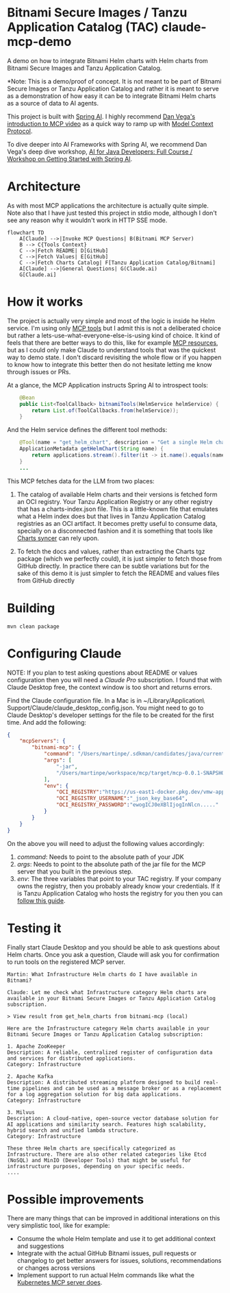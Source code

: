 # Bitnami Secure Images / Tanzu Application Catalog (TAC) claude-mcp-demo
A demo on how to integrate Bitnami Helm charts with Helm charts from Bitnami Secure Images and Tanzu Application Catalog.

*Note: This is a demo/proof of concept. It is not meant to be part of Bitnami Secure Images or Tanzu Application Catalog and rather it is meant to serve as a demonstration of how easy it can be to integrate Bitnami Helm charts as a source of data to AI agents. 

This project is built with [Spring AI](https://spring.io/projects/spring-ai). I highly recommend [Dan Vega's introduction to MCP video](https://www.youtube.com/watch?v=w5YVHG1j3Co) as a quick way to ramp up with [Model Context Protocol](https://github.com/modelcontextprotocol).  

To dive deeper into AI Frameworks with Spring AI, we recommend Dan Vega's deep dive workshop, [AI for Java Developers: Full Course / Workshop on Getting Started with Spring AI](https://www.youtube.com/watch?v=FzLABAppJfM).


# Architecture
As with most MCP applications the architecture is actually quite simple. Note also that I have just tested this project in stdio mode, although I don't see any reason why it wouldn't work in HTTP SSE mode. 

```mermaid
flowchart TD
    A[Claude] -->|Invoke MCP Questions| B(Bitnami MCP Server)
    B --> C{Tools Context}
    C -->|Fetch README| D[GitHub]
    C -->|Fetch Values| E[GitHub]
    C -->|Fetch Charts Catalog| F[Tanzu Application Catalog/Bitnami]
    A[Claude] -->|General Questions| G(Claude.ai)
    G[Claude.ai]
```

# How it works
The project is actually very simple and most of the logic is inside he Helm service. I'm using only [MCP tools](https://modelcontextprotocol.io/docs/concepts/tools) but I admit this is not a deliberated choice but rather a lets-use-what-everyone-else-is-using kind of choice. It kind of feels that there are better ways to do this, like for example [MCP resources](https://modelcontextprotocol.io/docs/concepts/resources), but as I could only make Claude to understand tools that was the quickest way to demo state. I don't discard revisiting the whole flow or if you happen to know how to integrate this better then do not hesitate letting me know through issues or PRs. 

At a glance, the MCP Application instructs Spring AI to introspect tools:

```java
    @Bean
    public List<ToolCallback> bitnamiTools(HelmService helmService) {
        return List.of(ToolCallbacks.from(helmService));
    }
```

And the Helm service defines the different tool methods:

```java
    @Tool(name = "get_helm_chart", description = "Get a single Helm chart as long as it is available in your Bitnami Premium or Tanzu Application Catalog subscription.")
    ApplicationMetadata getHelmChart(String name) {
        return applications.stream().filter(it -> it.name().equals(name)).findFirst().orElse(null);
    }
    ...
```

This MCP fetches data for the LLM from two places:

1. The catalog of available Helm charts and their versions is fetched form an OCI registry. Your Tanzu Application Registry or any other registry that has a charts-index.json file. This is a little-known file that emulates what a Helm index does but that lives in Tanzu Application Catalog registries as an OCI artifact. It becomes pretty useful to consume data, specially on a disconnected fashion and it is something that tools like [Charts syncer](https://github.com/bitnami/charts-syncer) can rely upon.

2. To fetch the docs and values, rather than extracting the Charts tgz package (which we perfectly could), it is just simpler to fetch those from GitHub directly. In practice there can be subtle variations but for the sake of this demo it is just simpler to fetch the README and values files from GitHub directly

# Building
```console
mvn clean package
```

# Configuring Claude

NOTE: If you plan to test asking questions about README or values configuration then you will need a *Claude Pro* subscription. I found that with Claude Desktop free, the context window is too short and returns errors. 

Find the Claude configuration file. In a Mac is in  ~/Library/Application\ Support/Claude/claude_desktop_config.json. You might need to go to Claude Desktop's developer settings for the file to be created for the first time. And add the following:

```json
{
    "mcpServers": {
        "bitnami-mcp": {
            "command": "/Users/martinpe/.sdkman/candidates/java/current/bin/java",
            "args": [
                "-jar",
                "/Users/martinpe/workspace/mcp/target/mcp-0.0.1-SNAPSHOT.jar"
            ],
            "env": {
                "OCI_REGISTRY":"https://us-east1-docker.pkg.dev/vmw-app-catalog/hosted-registry-...",
                "OCI_REGISTRY_USERNAME":"_json_key_base64",
                "OCI_REGISTRY_PASSWORD":"ewogICJ0eXBlIjogInNlcn....."
            }
        }
    }
}
```

On the above you will need to adjust the following values accordingly:

1. _command_: Needs to point to the absolute path of your JDK
2. _args_: Needs to point to the absolute path of the jar file for the MCP server that you built in the previous step.
3. _env_: The three variables that point to your TAC registry. If your company owns the registry, then you probably already know your credentials. If it is Tanzu Application Catalog who hosts the registry for you then you can [follow this guide](https://techdocs.broadcom.com/us/en/vmware-tanzu/application-catalog/tanzu-application-catalog/services/tac-doc/get-started-index.html#obtaining-registry-credentials).

# Testing it

Finally start Claude Desktop and you should be able to ask questions about Helm charts. Once you ask a question, Claude will ask you for confirmation to run tools on the registered MCP server. 

```
Martin: What Infrastructure Helm charts do I have available in Bitnami?

Claude: Let me check what Infrastructure category Helm charts are available in your Bitnami Secure Images or Tanzu Application Catalog subscription.

> View result from get_helm_charts from bitnami-mcp (local)

Here are the Infrastructure category Helm charts available in your Bitnami Secure Images or Tanzu Application Catalog subscription:

1. Apache ZooKeeper
Description: A reliable, centralized register of configuration data and services for distributed applications.
Category: Infrastructure

2. Apache Kafka
Description: A distributed streaming platform designed to build real-time pipelines and can be used as a message broker or as a replacement for a log aggregation solution for big data applications.
Category: Infrastructure

3. Milvus
Description: A cloud-native, open-source vector database solution for AI applications and similarity search. Features high scalability, hybrid search and unified lambda structure.
Category: Infrastructure

These three Helm charts are specifically categorized as Infrastructure. There are also other related categories like Etcd (NoSQL) and MinIO (Developer Tools) that might be useful for infrastructure purposes, depending on your specific needs.
....
```

# Possible improvements

There are many things that can be improved in additional interations on this very simplistic tool, like for example:

* Consume the whole Helm template and use it to get additional context and suggestions
* Integrate with the actual GitHub Bitnami issues, pull requests or changelog to get better answers for issues, solutions, recommendations or changes across versions
* Implement support to run actual Helm commands like what the [Kubernetes MCP server does](https://github.com/Flux159/mcp-server-kubernetes/blob/main/src/tools/helm-operations.ts).

